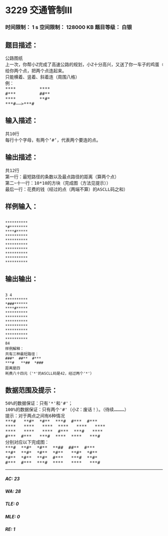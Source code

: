 # 3229 交通管制III   
### 时间限制： 1 s     空间限制： 128000 KB     题目等级： 白银  
## 题目描述：  

<pre>
公路图纸
上一次，你帮小Z完成了高速公路的规划，小Z十分高兴，又送了你一车子的鸡蛋（编者：一定又是你奶奶的养鸡场的蛋吧……小Z：不是，不只是一家，她开连锁店了。编者：-□-｜｜）。现在，他想看一看高速公路的样子，又请到了你。
给你两个点，把两个点连起来。
只能横着、竖着、斜着连（周围八格）
例：
****         ****
#***         ##**
****         **#*
***#——>***#
</pre>
  
  
## 输入描述：  

<pre>
共10行
每行十个字母，有两个’#’，代表两个要连的点。
</pre>
  
  
## 输出描述：  

<pre>
共12行
第一行：最短路径的条数以及最点路径的距离（算两个点）
第二~十一行：10*10的方块（完成图（方法见提示））
最后一行：花费的钱（经过的点（两端不算）的ASCLL码之和）
</pre>
  
  
## 样例输入：  

<pre><code>
**********  
*#********  
****#*****  
**********  
**********  
**********  
**********  
**********  
**********  
********** 
</code></pre>
  
  
## 输出输出：  

<pre><code>
3 4
**********  
*###******  
****#*****  
**********  
**********  
**********  
**********  
**********  
**********  
**********
84
样例解释：
共有三种最短路径：
###*  ##**  #***
***#   **##  *###
距离是四
耗费八十四元（'*'的ASCLL码是42，经过两个'*'）
</code></pre>
  
  
## 数据范围及提示：  

<pre>
50%的数据保证：只有'*'和'#'；
100%的数据保证：只有两个'#'（小Z：废话！）。（待续…………）
提示：对于两点之间有6种情况
***#   **#*  *#**  ***#  #***  #***  
****   ****   ****  ****   ****   ****  
****   ****   ****  #***  ***#   ****  
#***  #***   ***#  ****  ****   ***#  
分别对应以下完成图：  
***#  **#*  *#**  **##  ##**  #***  
**#*  **#*  *#**  *#**   **#*  *#**  
*#**  *#**  **#*  #***   ***#  **#*  
#***  #***  ***#  ****   ****   ***#
</pre>
  
  
***  

##### AC: 23  
##### WA: 28  
##### TLE: 0  
##### MLE: 0  
##### RE: 1  
